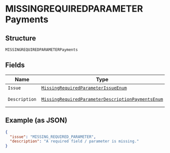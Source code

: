 
# MISSINGREQUIREDPARAMETER Payments

## Structure

`MISSINGREQUIREDPARAMETERPayments`

## Fields

| Name | Type | Tags | Description | Getter | Setter |
|  --- | --- | --- | --- | --- | --- |
| `Issue` | [`MissingRequiredParameterIssueEnum`](../../doc/models/missing-required-parameter-issue-enum.md) | Optional | - | MissingRequiredParameterIssueEnum getIssue() | setIssue(MissingRequiredParameterIssueEnum issue) |
| `Description` | [`MissingRequiredParameterDescriptionPaymentsEnum`](../../doc/models/missing-required-parameter-description-payments-enum.md) | Optional | - | MissingRequiredParameterDescriptionPaymentsEnum getDescription() | setDescription(MissingRequiredParameterDescriptionPaymentsEnum description) |

## Example (as JSON)

```json
{
  "issue": "MISSING_REQUIRED_PARAMETER",
  "description": "A required field / parameter is missing."
}
```

